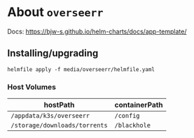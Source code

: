 About `overseerr`
===
Docs: https://bjw-s.github.io/helm-charts/docs/app-template/


Installing/upgrading
---

```shell
helmfile apply -f media/overseerr/helmfile.yaml
```

### Host Volumes

| hostPath                      | containerPath |
|-------------------------------|---------------|
| `/appdata/k3s/overseerr`      | `/config`     |
| `/storage/downloads/torrents` | `/blackhole`  |
